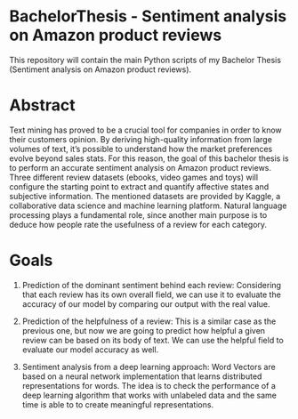 # BachelorThesis - Sentiment analysis on Amazon product reviews

This repository will contain the main Python scripts of my Bachelor Thesis (Sentiment analysis on Amazon product reviews).

# Abstract

Text mining has proved to be a crucial tool for companies in order to know their customers opinion. By deriving high-quality information from large volumes of text, it’s possible to understand how the market preferences evolve beyond sales stats. For this reason, the goal of this bachelor thesis is to perform an accurate sentiment analysis on Amazon product reviews. Three different review datasets (ebooks, video games and toys) will configure the starting point to extract and quantify affective states and subjective information. The mentioned datasets are provided by Kaggle, a collaborative data science and machine learning platform. Natural language processing plays a fundamental role, since another main purpose is to deduce how people rate the usefulness of a review for each category.

# Goals

1. Prediction of the dominant sentiment behind each review: Considering that each review has its own overall field, we can use it to evaluate the accuracy of our model by comparing our output with the real value.

2. Prediction of the helpfulness of a review: This is a similar case as the previous one, but now we are going to predict how helpful a given review can be based on its body of text. We can use the helpful field to evaluate our model accuracy as well.

3. Sentiment analysis from a deep learning approach: Word Vectors are based on a neural network implementation that learns distributed representations for words. The idea is to check the performance of a deep learning algorithm that works with unlabeled data and the same time is able to to create meaningful representations.
